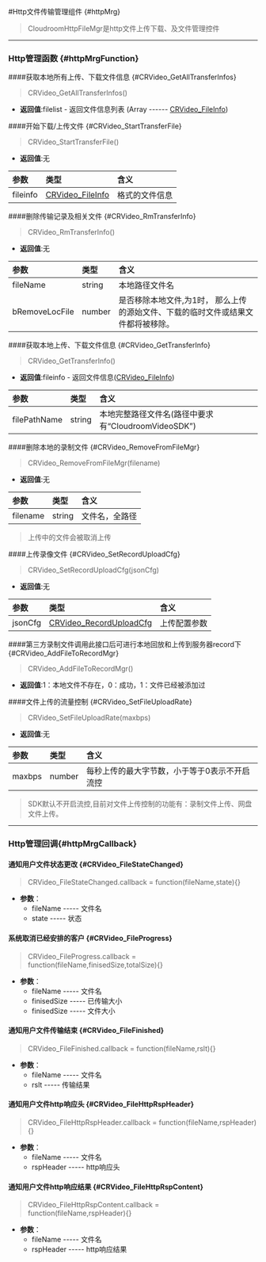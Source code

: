 #Http文件传输管理组件 {#httpMrg}

>CloudroomHttpFileMgr是http文件上传下载、及文件管理控件

----

### Http管理函数 {#httpMrgFunction}

####获取本地所有上传、下载文件信息 {#CRVideo_GetAllTransferInfos}

>CRVideo_GetAllTransferInfos() 

- **返回值**:filelist - 返回文件信息列表 (Array ------ [CRVideo_FileInfo](TypeDefinitions.md#CRVideo_FileInfo))

####开始下载/上传文件 {#CRVideo_StartTransferFile}

>CRVideo_StartTransferFile()

- **返回值**:无

| 参数    | 类型        | 含义      |
|:-------- |:-----------|:----------|
|fileinfo	|[CRVideo_FileInfo](TypeDefinitions.md#CRVideo_FileInfo)|	格式的文件信息| 

####删除传输记录及相关文件 {#CRVideo_RmTransferInfo}

>CRVideo_RmTransferInfo()

- **返回值**:无

| 参数    | 类型        | 含义      |
|:-------- |:-----------|:----------|
|fileName|	string	|本地路径文件名|
|bRemoveLocFile|	number|	是否移除本地文件,为1时， 那么上传的源始文件、下载的临时文件或结果文件都将被移除。|

####获取本地上传、下载文件信息 {#CRVideo_GetTransferInfo}

>CRVideo_GetTransferInfo()

- **返回值**:fileinfo - 返回文件信息([CRVideo_FileInfo](TypeDefinitions.md#CRVideo_FileInfo))

| 参数    | 类型        | 含义      |
|:-------- |:-----------|:----------|
|filePathName	 |string	|本地完整路径文件名(路径中要求有“CloudroomVideoSDK”)|

####删除本地的录制文件 {#CRVideo_RemoveFromFileMgr}

>CRVideo_RemoveFromFileMgr(filename)

- **返回值**:无

| 参数    | 类型        | 含义      |
|:-------- |:-----------|:----------|
|filename	|string	|文件名，全路径|

>上传中的文件会被取消上传

####上传录像文件 {#CRVideo_SetRecordUploadCfg}

>CRVideo_SetRecordUploadCfg(jsonCfg)

- **返回值**:无

| 参数    | 类型        | 含义      |
|:-------- |:-----------|:----------|
|jsonCfg	|[CRVideo_RecordUploadCfg](TypeDefinitions.md#CRVideo_RecordUploadCfg)	|上传配置参数| 

####第三方录制文件调用此接口后可进行本地回放和上传到服务器record下 {#CRVideo_AddFileToRecordMgr}

>CRVideo_AddFileToRecordMgr()

- **返回值**:1：本地文件不存在，0：成功，1：文件已经被添加过

####文件上传的流量控制 {#CRVideo_SetFileUploadRate}

>CRVideo_SetFileUploadRate(maxbps)

- **返回值**:无

| 参数    | 类型        | 含义      |
|:-------- |:-----------|:----------|
|maxbps	|number	|每秒上传的最大字节数，小于等于0表示不开启流控 |

>SDK默认不开启流控,目前对文件上传控制的功能有：录制文件上传、网盘文件上传。

----

### Http管理回调{#httpMrgCallback}

#### 通知用户文件状态更改 {#CRVideo_FileStateChanged}

>CRVideo_FileStateChanged.callback = function(fileName,state){}

+ **参数**：
    - fileName ----- 文件名
    - state ----- 状态

#### 系统取消已经安排的客户 {#CRVideo_FileProgress}

>CRVideo_FileProgress.callback = function(fileName,finisedSize,totalSize){}

+ **参数**：
    - fileName ----- 文件名
    - finisedSize ----- 已传输大小
    - finisedSize ----- 文件大小

#### 通知用户文件传输结束 {#CRVideo_FileFinished}

>CRVideo_FileFinished.callback = function(fileName,rslt){}

+ **参数**：
    - fileName ----- 文件名
    - rslt ----- 传输结果

#### 通知用户文件http响应头 {#CRVideo_FileHttpRspHeader}

>CRVideo_FileHttpRspHeader.callback = function(fileName,rspHeader){}

+ **参数**：
    - fileName ----- 文件名
    - rspHeader ----- http响应头

#### 通知用户文件http响应结果 {#CRVideo_FileHttpRspContent}

>CRVideo_FileHttpRspContent.callback = function(fileName,rspHeader){}

+ **参数**：
    - fileName ----- 文件名
    - rspHeader ----- http响应结果